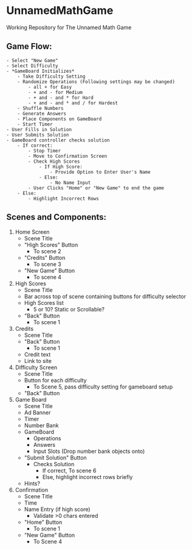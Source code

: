 # UnnamedMathGame
Working Repository for The Unnamed Math Game

Game Flow:
----------------------
    - Select "New Game"
    - Select Difficulty
    - *GameBoard Initializes*
        - Take Difficulty Setting
        - Randomize Operations (Following settings may be changed)
            - all + for Easy
            - + and - for Medium
            - + and - and * for Hard
            - + and - and * and / for Hardest
        - Shuffle Numbers
        - Generate Answers
        - Place Components on GameBoard
        - Start Timer
    - User Fills in Solution
    - User Submits Solution
    - GameBoard controller checks solution
        - If correct:
            - Stop Timer
            - Move to Confirmation Screen
            - Check High Scores
                - If High Score:
                    - Provide Option to Enter User's Name
                - Else:
                    - No Name Input
            - User Clicks "Home" or "New Game" to end the game
        - Else:
            - Highlight Incorrect Rows

Scenes and Components:
----------------------
1. Home Screen
    - Scene Title
    - "High Scores" Button
      - To scene 2
    - "Credits" Button
      - To scene 3
    - "New Game" Button
      - To scene 4
2. High Scores
    - Scene Title
    - Bar across top of scene containing buttons for difficulty selector
    - High Scores list
      - 5 or 10? Static or Scrollable?
    - "Back" Button
      - To scene 1
3. Credits
    - Scene Title
    - "Back" Button
      - To scene 1
    - Credit text
    - Link to site
4. Difficulty Screen
    - Scene Title
    - Button for each difficulty
      - To Scene 5, pass difficulty setting for gameboard setup
    - "Back" Button
5. Game Board
    - Scene Title
    - Ad Banner
    - Timer
    - Number Bank
    - GameBoard
      - Operations
      - Answers
      - Input Slots (Drop number bank objects onto)
    - "Submit Solution" Button
      - Checks Solution
        - If correct, To scene 6
        - Else, highlight incorrect rows briefly
    - Hints?
6. Confirmation
    - Scene Title
    - Time
    - Name Entry (if high score)
      - Validate >0 chars entered
    - "Home" Button
      - To scene 1
    - "New Game" Button
      - To Scene 4
